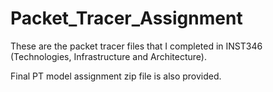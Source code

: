 # Packet_Tracer_Assignment

These are the packet tracer files that I completed in INST346 (Technologies, Infrastructure and Architecture). 
                
Final PT model assignment zip file is also provided. 
